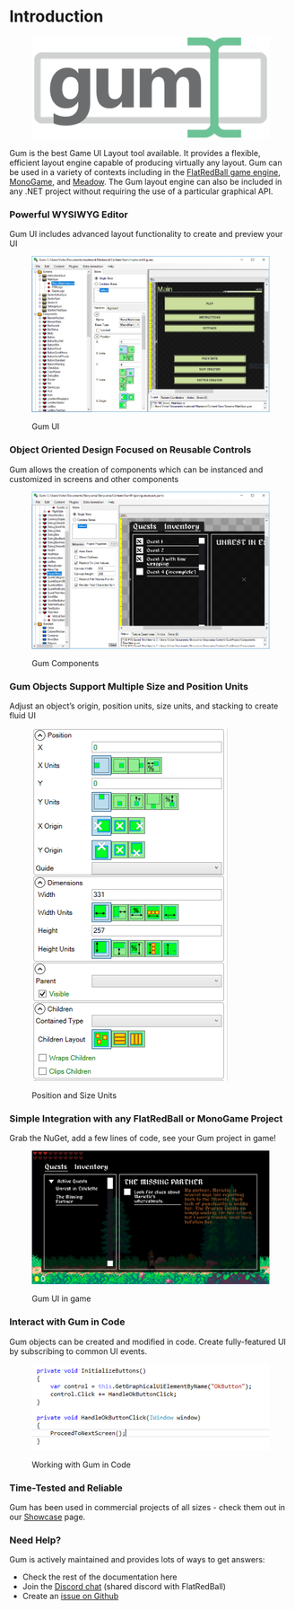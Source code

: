 # Introduction

<figure><picture><source srcset=".gitbook/assets/gum-logo-reverse-512.png" media="(prefers-color-scheme: dark)"><img src=".gitbook/assets/gum-logo-normal-512.png" alt=""></picture><figcaption></figcaption></figure>

Gum is the best Game UI Layout tool available. It provides a flexible, efficient layout engine capable of producing virtually any layout. Gum can be used in a variety of contexts including in the [FlatRedBall game engine](https://docs.flatredball.com/gum/), [MonoGame](code/monogame/), and [Meadow](code/meadow.md). The Gum layout engine can also be included in any .NET project without requiring the use of a particular graphical API.

### Powerful WYSIWYG Editor

Gum UI includes advanced layout functionality to create and preview your UI

<figure><img src=".gitbook/assets/image (26).png" alt=""><figcaption><p>Gum UI</p></figcaption></figure>

### Object Oriented Design Focused on Reusable Controls

Gum allows the creation of components which can be instanced and customized in screens and other components

<figure><img src=".gitbook/assets/image (27).png" alt=""><figcaption><p>Gum Components</p></figcaption></figure>

### Gum Objects Support Multiple Size and Position Units

Adjust an object’s origin, position units, size units, and stacking to create fluid UI

<figure><img src=".gitbook/assets/image (28).png" alt=""><figcaption><p>Position and Size Units</p></figcaption></figure>

### Simple Integration with any FlatRedBall or MonoGame Project

Grab the NuGet, add a few lines of code, see your Gum project in game!

<figure><img src=".gitbook/assets/image (29).png" alt=""><figcaption><p>Gum UI in game</p></figcaption></figure>

### Interact with Gum in Code

Gum objects can be created and modified in code. Create fully-featured UI by subscribing to common UI events.

<figure><img src=".gitbook/assets/image (30).png" alt=""><figcaption><p>Working with Gum in Code</p></figcaption></figure>

### Time-Tested and Reliable

Gum has been used in commercial projects of all sizes - check them out in our [Showcase](gum-tool/showcase.md) page.

### Need Help?

Gum is actively maintained and provides lots of ways to get answers:

* Check the rest of the documentation here
* Join the [Discord chat](https://discord.gg/EvqwmSQuBz) (shared discord with FlatRedBall)
* Create an [issue on Github](https://github.com/vchelaru/Gum/issues)
